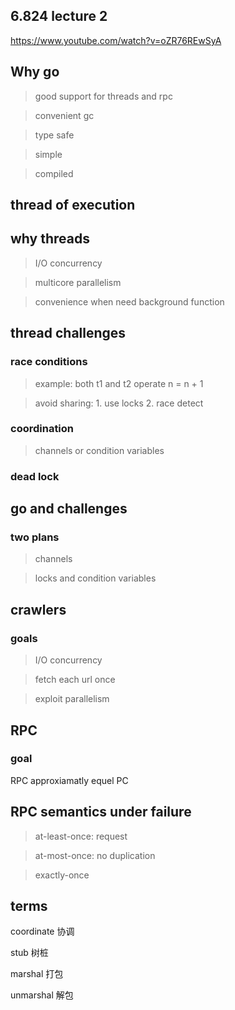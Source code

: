 ## 6.824 lecture 2
https://www.youtube.com/watch?v=oZR76REwSyA

## Why go

> good support for threads and rpc

> convenient gc

> type safe

> simple

> compiled

## thread of execution

## why threads

> I/O concurrency

> multicore parallelism

> convenience when need background function

## thread challenges

### race conditions

> example: both t1 and t2 operate n = n + 1

> avoid sharing: 1. use locks 2. race detect

### coordination

> channels or condition variables

### dead lock

## go and challenges

### two plans

> channels

> locks and condition variables

## crawlers
### goals

> I/O concurrency

> fetch each url once

> exploit parallelism

## RPC

### goal

RPC approxiamatly equel PC

## RPC semantics under failure

> at-least-once: request

> at-most-once: no duplication

> exactly-once

## terms

coordinate 协调

stub 树桩

marshal 打包

unmarshal 解包



